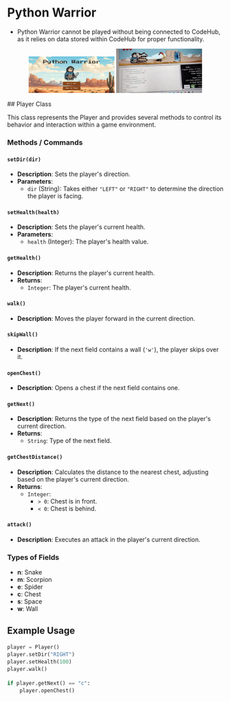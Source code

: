 # Python Warrior
  - Python Warrior cannot be played without being connected to CodeHub, as it relies on data stored within CodeHub for proper functionality.

<p align="center">
  <img src="assets/images/Screenshot 2025-02-01 125724.png" alt="Image 1" width="200px" />
  <img src="assets/images/Screenshot 2025-02-01 130054.png" alt="Image 2" width="200px" />
</p>
## Player Class

This class represents the Player and provides several methods to control its behavior and interaction within a game environment.

### Methods / Commands

#### `setDir(dir)`
- **Description**: Sets the player's direction.
- **Parameters**: 
  - `dir` (String): Takes either `"LEFT"` or `"RIGHT"` to determine the direction the player is facing.

#### `setHealth(health)`
- **Description**: Sets the player's current health.
- **Parameters**:
  - `health` (Integer): The player's health value.

#### `getHealth()`
- **Description**: Returns the player's current health.
- **Returns**: 
  - `Integer`: The player's current health.

#### `walk()`
- **Description**: Moves the player forward in the current direction.

#### `skipWall()`
- **Description**: If the next field contains a wall (`'w'`), the player skips over it.

#### `openChest()`
- **Description**: Opens a chest if the next field contains one.

#### `getNext()`
- **Description**: Returns the type of the next field based on the player's current direction.
- **Returns**: 
  - `String`: Type of the next field.

#### `getChestDistance()`
- **Description**: Calculates the distance to the nearest chest, adjusting based on the player's current direction.
- **Returns**: 
  - `Integer`: 
    - `> 0`: Chest is in front.
    - `< 0`: Chest is behind.

#### `attack()`
- **Description**: Executes an attack in the player's current direction.

### Types of Fields
- **n**: Snake
- **m**: Scorpion
- **e**: Spider
- **c**: Chest
- **s**: Space
- **w**: Wall

## Example Usage

```python
player = Player()
player.setDir("RIGHT")
player.setHealth(100)
player.walk()

if player.getNext() == "c":
    player.openChest()
